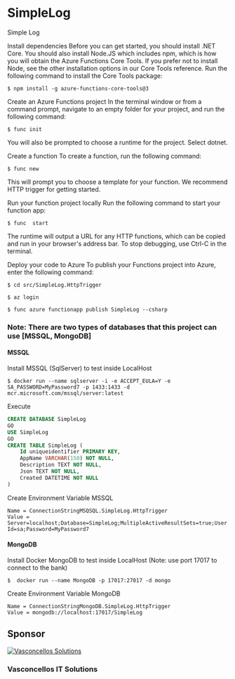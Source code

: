 # SimpleLog
Simple Log

Install dependencies
Before you can get started, you should install .NET Core. You should also install Node.JS which includes npm, which is how you will obtain the Azure Functions Core Tools. If you prefer not to install Node, see the other installation options in our Core Tools reference.
Run the following command to install the Core Tools package:
````
$ npm install -g azure-functions-core-tools@3
````

Create an Azure Functions project
In the terminal window or from a command prompt, navigate to an empty folder for your project, and run the following command:
````
$ func init
````
You will also be prompted to choose a runtime for the project. Select dotnet.


Create a function
To create a function, run the following command:
````
$ func new
````
This will prompt you to choose a template for your function. We recommend HTTP trigger for getting started.


Run your function project locally
Run the following command to start your function app:
````
$ func  start
````
The runtime will output a URL for any HTTP functions, which can be copied and run in your browser's address bar.
To stop debugging, use Ctrl-C in the terminal.


Deploy your code to Azure
To publish your Functions project into Azure, enter the following command:
````
$ cd src/SimpleLog.HttpTrigger
````
````
$ az login
````
````
$ func azure functionapp publish SimpleLog --csharp
````

### Note: There are two types of databases that this project can use [MSSQL, MongoDB]


#### MSSQL
Install MSSQL (SqlServer) to test inside LocalHost
````
$ docker run --name sqlserver -i -e ACCEPT_EULA=Y -e SA_PASSWORD=MyPassword7 -p 1433:1433 -d mcr.microsoft.com/mssql/server:latest
````

Execute
````sql
CREATE DATABASE SimpleLog
GO
USE SimpleLog
GO
CREATE TABLE SimpleLog (
	Id uniqueidentifier PRIMARY KEY,
	AppName VARCHAR(150) NOT NULL,
	Description TEXT NOT NULL,
	Json TEXT NOT NULL,
	Created DATETIME NOT NULL
)
````

Create Environment Variable MSSQL
````
Name = ConnectionStringMSQSQL.SimpleLog.HttpTrigger
Value = Server=localhost;Database=SimpleLog;MultipleActiveResultSets=true;User Id=sa;Password=MyPassword7
````

#### MongoDB
Install Docker MongoDB to test inside LocalHost (Note: use port 17017 to connect to the bank)
````
$  docker run --name MongoDB -p 17017:27017 -d mongo
````

Create Environment Variable MongoDB
````
Name = ConnectionStringMongoDB.SimpleLog.HttpTrigger
Value = mongodb://localhost:17017/SimpleLog
````

## Sponsor
[![Vasconcellos Solutions](https://vasconcellos.solutions/assets/open-source/images/company/vasconcellos-solutions-small-icon.jpg)](https://www.vasconcellos.solutions)
### Vasconcellos IT Solutions